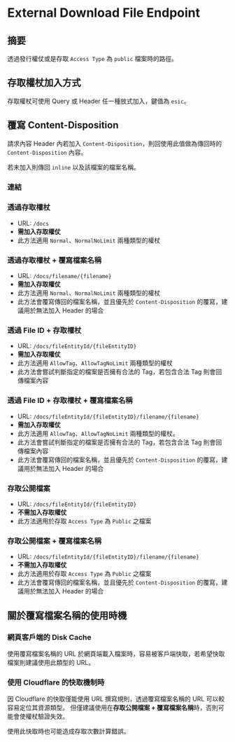 # External Download File Endpoint

## 摘要

透過發行權仗或是存取 `Access Type` 為 `public` 檔案時的路徑。

## 存取權杖加入方式

存取權杖可使用 Query 或 Header 任一種放式加入，鍵值為 `esic`。

## 覆寫 Content-Disposition

請求內容 Header 內若加入 `Content-Disposition`，則回使用此值做為傳回時的 `Content-Disposition` 內容。

若未加入則傳回 `inline` 以及該檔案的檔案名稱。

### 連結

### 透過存取權杖

- URL: `/docs`
- **需加入存取權仗**
- 此方法適用 `Normal`、`NormalNoLimit` 兩種類型的權杖

### 透過存取權杖 + 覆寫檔案名稱

- URL: `/docs/filename/{filename}`
- **需加入存取權仗**
- 此方法適用 `Normal`、`NormalNoLimit` 兩種類型的權杖
- 此方法會覆寫傳回的檔案名稱，並且優先於 `Content-Disposition` 的覆寫，建議用於無法加入 Header 的場合

### 透過 File ID + 存取權杖

- URL: `/docs/fileEntityId/{fileEntityID}`
- **需加入存取權仗**
- 此方法適用 `AllowTag`、`AllowTagNoLimit` 兩種類型的權杖
- 此方法會嘗試判斷指定的檔案是否擁有合法的 Tag，若包含合法 Tag 則會回傳檔案內容

### 透過 File ID + 存取權杖 + 覆寫檔案名稱

- URL: `/docs/fileEntityId/{fileEntityID}/filename/{filename}`
- **需加入存取權仗**
- 此方法適用 `AllowTag`、`AllowTagNoLimit` 兩種類型的權杖。
- 此方法會嘗試判斷指定的檔案是否擁有合法的 Tag，若包含合法 Tag 則會回傳檔案內容
- 此方法會覆寫傳回的檔案名稱，並且優先於 `Content-Disposition` 的覆寫，建議用於無法加入 Header 的場合

### 存取公開檔案

- URL: `/docs/fileEntityId/{fileEntityID}`
- **不需加入存取權仗**
- 此方法適用於存取 `Access Type` 為 `Public` 之檔案

### 存取公開檔案 + 覆寫檔案名稱

- URL: `/docs/fileEntityId/{fileEntityID}/filename/{filename}`
- **不需加入存取權仗**
- 此方法適用於存取 `Access Type` 為 `Public` 之檔案
- 此方法會覆寫傳回的檔案名稱，並且優先於 `Content-Disposition` 的覆寫，建議用於無法加入 Header 的場合

## 關於覆寫檔案名稱的使用時機

### 網頁客戶端的 Disk Cache

使用覆寫檔案名稱的 URL 於網頁端載入檔案時，容易被客戶端快取，若希望快取檔案則建議使用此類型的 URL。

### 使用 Cloudflare 的快取機制時

因 Cloudflare 的快取僅能使用 URL 撰寫規則，透過覆寫檔案名稱的 URL 可以較容易定位其資源類型。
但僅建議使用在**存取公開檔案 + 覆寫檔案名稱**時，否則可能會使權杖驗證失效。

使用此快取時也可能造成存取次數計算錯誤。